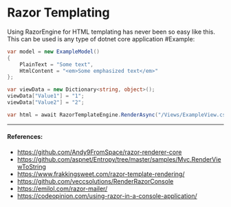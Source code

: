 # Razor Templating

Using RazorEngine for HTML templating has never been so easy like this.
This can be used is any type of dotnet core application
#Example:
```csharp
var model = new ExampleModel()
{
    PlainText = "Some text",
    HtmlContent = "<em>Some emphasized text</em>"
};

var viewData = new Dictionary<string, object>();
viewData["Value1"] = "1";
viewData["Value2"] = "2";

var html = await RazorTemplateEngine.RenderAsync("/Views/ExampleView.cshtml", model, viewData);
```

------
#### References:
- https://github.com/Andy9FromSpace/razor-renderer-core
- https://github.com/aspnet/Entropy/tree/master/samples/Mvc.RenderViewToString
- https://www.frakkingsweet.com/razor-template-rendering/
- https://github.com/veccsolutions/RenderRazorConsole
- https://emilol.com/razor-mailer/
- https://codeopinion.com/using-razor-in-a-console-application/